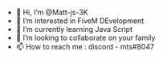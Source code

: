 - 👋 Hi, I’m @Matt-js-3K
- 👀 I’m interested in FiveM DEvelopment
- 🌱 I’m currently learning Java Script
- 💞️ I’m looking to collaborate on your family
- 📫 How to reach me : discord - mts#8047

<!---
Matt-js-3K/Matt-js-3K is a ✨ special ✨ repository because its `README.md` (this file) appears on your GitHub profile.
You can click the Preview link to take a look at your changes.
--->
